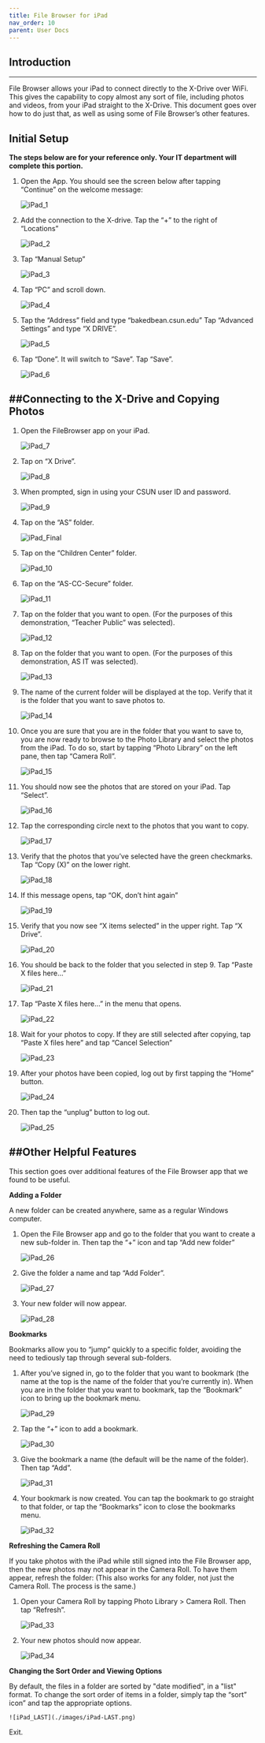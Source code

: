 ```yaml
---
title: File Browser for iPad
nav_order: 10
parent: User Docs
---
```

## Introduction
--------------------------------------------------------------------------
File Browser allows your iPad to connect directly to the X-Drive over WiFi. This gives the capability to copy almost any sort of file, including photos and videos, from your iPad straight to the X-Drive. This document goes over how to do just that, as well as using some of File Browser’s other features.

## Initial Setup
**The steps below are for your reference only. Your IT department will complete this portion.**
1. Open the App. You should see the screen below after tapping “Continue” on the welcome message:

	![iPad_1](./images/iPad-1.png)

2. Add the connection to the X-drive. Tap the “+” to the right of “Locations”

	![iPad_2](./images/iPad-2.png)

3. Tap “Manual Setup”

	![iPad_3](./images/iPad-3.png)

4. Tap “PC” and scroll down.

	![iPad_4](./images/iPad-4.png)

5. Tap the “Address” field and type “bakedbean.csun.edu” Tap “Advanced Settings” and type “X DRIVE”.

	![iPad_5](./images/iPad-5.png)

6. Tap “Done”. It will switch to “Save”. Tap “Save”.

	![iPad_6](./images/iPad-6.png)

##Connecting to the X-Drive and Copying Photos
--------------------------------------------------------------------------
1. Open the FileBrowser app on your iPad.

	![iPad_7](./images/iPad-7.png)

2. Tap on “X Drive”.

	![iPad_8](./images/iPad-8.png)

3. When prompted, sign in using your CSUN user ID and password.

	![iPad_9](./images/iPad-9.png)

4. Tap on the “AS” folder.

	![iPad_Final](./images/iPad-Final.png)

5. Tap on the “Children Center” folder.

	![iPad_10](./images/iPad-10.png)

6. Tap on the “AS-CC-Secure” folder.

	![iPad_11](./images/iPad-11.png)

7. Tap on the folder that you want to open. (For the purposes of this demonstration, “Teacher Public” was selected).

	![iPad_12](./images/iPad-12.png)

8. Tap on the folder that you want to open. (For the purposes of this demonstration, AS IT was selected).

	![iPad_13](./images/iPad-13.png)

9. The name of the current folder will be displayed at the top. Verify that it is the folder that you want to save photos to.

	![iPad_14](./images/iPad-14.png)

10. Once you are sure that you are in the folder that you want to save to, you are now ready to browse to the Photo Library and select the photos from the iPad. To do so, start by tapping “Photo Library” on the left pane, then tap “Camera Roll”.

	![iPad_15](./images/iPad-15.png)

11. You should now see the photos that are stored on your iPad. Tap “Select”.

	![iPad_16](./images/iPad-16.png)

12. Tap the corresponding circle next to the photos that you want to copy.

	![iPad_17](./images/iPad-17.png)

13. Verify that the photos that you’ve selected have the green checkmarks. Tap “Copy (X)” on the lower right.

	![iPad_18](./images/iPad-18.png)

14. If this message opens, tap “OK, don’t hint again”

	![iPad_19](./images/iPad-19.png)

15. Verify that you now see “X items selected” in the upper right. Tap “X Drive”.

	![iPad_20](./images/iPad-20.png)

16. You should be back to the folder that you selected in step 9. Tap “Paste X files here…”

	![iPad_21](./images/iPad-21.png)

17. Tap “Paste X files here…” in the menu that opens.

	![iPad_22](./images/iPad-22.png)

18. Wait for your photos to copy. If they are still selected after copying, tap “Paste X files here” and tap “Cancel Selection”

	![iPad_23](./images/iPad-23.png)

19. After your photos have been copied, log out by first tapping the “Home” button.

	![iPad_24](./images/iPad-24.png)

20. Then tap the “unplug” button to log out.

	![iPad_25](./images/iPad-25.png)

##Other Helpful Features
--------------------------------------------------------------------------
This section goes over additional features of the File Browser app that we found to be useful.


**Adding a Folder**

A new folder can be created anywhere, same as a regular Windows computer.
1. Open the File Browser app and go to the folder that you want to create a new sub-folder in. Then tap the “+” icon and tap “Add new folder”

	![iPad_26](./images/iPad-26.png)

2. Give the folder a name and tap “Add Folder”.

	![iPad_27](./images/iPad-27.png)

3. Your new folder will now appear.

	![iPad_28](./images/iPad-28.png)


**Bookmarks**

Bookmarks allow you to “jump” quickly to a specific folder, avoiding the need to tediously tap through several sub-folders.
1. After you’ve signed in, go to the folder that you want to bookmark (the name at the top is the name of the folder that you’re currently in). When you are in the folder that you want to bookmark, tap the “Bookmark” icon to bring up the bookmark menu.

	![iPad_29](./images/iPad-29.png)

2. Tap the “+” icon to add a bookmark.

	![iPad_30](./images/iPad-30.png)

3. Give the bookmark a name (the default will be the name of the folder). Then tap “Add”.

	![iPad_31](./images/iPad-31.png)

4. Your bookmark is now created. You can tap the bookmark to go straight to that folder, or tap the “Bookmarks” icon to close the bookmarks menu.

	![iPad_32](./images/iPad-32.png)

**Refreshing the Camera Roll**

If you take photos with the iPad while still signed into the File Browser app, then the new photos may not appear in the Camera Roll. To have them appear, refresh the folder: (This also works for any folder, not just the Camera Roll. The process is the same.)

1. Open your Camera Roll by tapping Photo Library > Camera Roll. Then tap “Refresh”.

	![iPad_33](./images/iPad-33.png)

2. Your new photos should now appear.

	![iPad_34](./images/iPad-34.png)



**Changing the Sort Order and Viewing Options**

By default, the files in a folder are sorted by "date modified", in a "list" format.
To change the sort order of items in a folder, simply tap the “sort” icon” and tap the appropriate options.

	![iPad_LAST](./images/iPad-LAST.png)

Exit.


